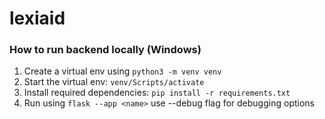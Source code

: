 # lexiaid

### How to run backend locally (Windows)
1. Create a virtual env using `python3 -m venv venv`
2. Start the virtual env: `venv/Scripts/activate`
3. Install required dependencies: `pip install -r requirements.txt`
4. Run using `flask --app <name>` use --debug flag for debugging options
